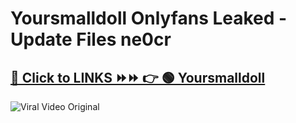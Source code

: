 
 # Yoursmalldoll Onlyfans Leaked - Update Files ne0cr

## <h2><a href="https://clipsfans.com/Yoursmalldoll&ref=git">🔗 Click to LINKS ⏩⏩ 👉 🟢 Yoursmalldoll </a></h2>

<a href="https://clipsfans.com/Yoursmalldoll&ref=git" rel="nofollow" data-target="animated-image.originalLink"><img src="https://i.ibb.co.com/xMMVF88/686577567.gif" alt="Viral Video Original" style="max-width: 100%; display: inline-block;" data-target="animated-image.originalImage"></a>

